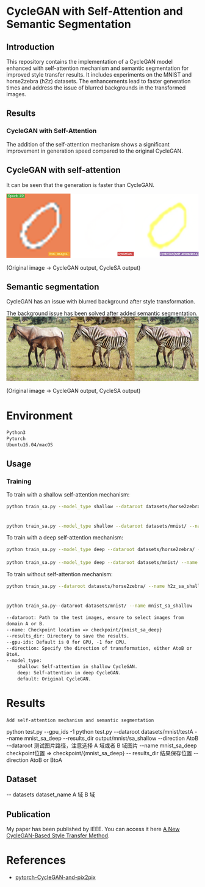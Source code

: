 # CycleGAN with Self-Attention and Semantic Segmentation



## Introduction
This repository contains the implementation of a CycleGAN model enhanced with self-attention mechanism and semantic segmentation for improved style transfer results. It includes experiments on the MNIST and horse2zebra (h2z) datasets. The enhancements lead to faster generation times and address the issue of blurred backgrounds in the transformed images.






## Results

### CycleGAN with Self-Attention
The addition of the self-attention mechanism shows a significant improvement in generation speed compared to the original CycleGAN.


## CycleGAN with self-attention
   It can be seen that the generation is faster than CycleGAN.

<img src='images/1.png' width='600' title=''>

(Original image -> CycleGAN output, CycleSA output)


## Semantic segmentation

  CycleGAN has an issue with blurred background after style transformation.
  <img src='images/horse2zebra.gif' width='600' title=''>

  The background issue has been solved after added semantic segmentation.
 <img src='images/n02381460_1920_real.png' width='600' title=''>

 (Original image -> CycleGAN output, CycleSA output)

# Environment
    Python3
    Pytorch
    Ubuntu16.04/macOS



## Usage


### Training



To train with a shallow self-attention mechanism:

```bash
python train_sa.py --model_type shallow --dataroot datasets/horse2zebra/ --name h2z_sa_shallow


python train_sa.py --model_type shallow --dataroot datasets/mnist/ --name mnist_sa_shallow

```

To train with a deep self-attention mechanism:

```bash
python train_sa.py --model_type deep --dataroot datasets/horse2zebra/ --name h2z_sa_deep --gpu 0

python train_sa.py --model_type deep --dataroot datasets/mnist/ --name h2z_sa_deep

```

To train without self-attention mechanism:

```bash
python train_sa.py --dataroot datasets/horse2zebra/ --name h2z_sa_shallow


python train_sa.py--dataroot datasets/mnist/ --name mnist_sa_shallow

```

```
--dataroot: Path to the test images, ensure to select images from domain A or B.
--name: Checkpoint location => checkpoint/{mnist_sa_deep}
--results_dir: Directory to save the results.
--gpu-ids: Default is 0 for GPU, -1 for CPU.
--direction: Specify the direction of transformation, either AtoB or BtoA.
--model_type:
    shallow: Self-attention in shallow CycleGAN.
    deep: Self-attention in deep CycleGAN.
    default: Original CycleGAN.

```






# Results
    Add self-attention mechanism and semantic segmentation




 python test.py --gpu_ids -1
 python test.py --dataroot datasets/mnist/testA --name mnist_sa_deep --results_dir output/mnist/sa_shallow --direction AtoB
 --dataroot 测试图片路径，注意选择 A 域或者 B 域图片
 --name mnist_sa_deep  checkpoint位置 => checkpoint/{mnist_sa_deep}
 -- results_dir 结果保存位置
 --direction AtoB or BtoA



## Dataset
-- datasets
    dataset_name
        A 域
        B 域


## Publication
My paper has been published by IEEE. You can access it here [A New CycleGAN-Based Style Transfer Method](https://ieeexplore.ieee.org/document/10361163).


# References
  - [pytorch-CycleGAN-and-pix2pix](https://github.com/junyanz/pytorch-CycleGAN-and-pix2pix)





